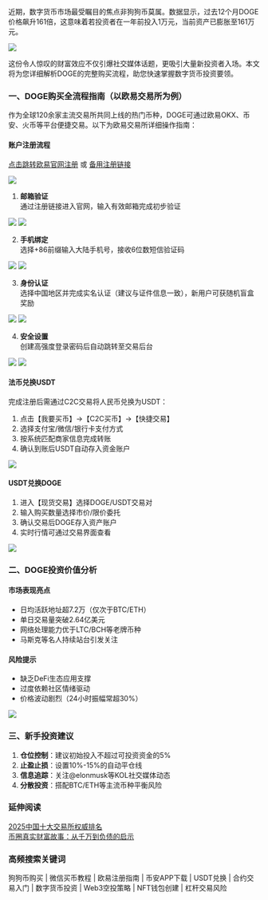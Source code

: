 近期，数字货币市场最受瞩目的焦点非狗狗币莫属。数据显示，过去12个月DOGE价格飙升161倍，这意味着若投资者在一年前投入1万元，当前资产已膨胀至161万元。

[![](https://307e939.webp.li/20250423094931034.png)](https://btc8848.com/top-10-exchanges)

这份令人惊叹的财富效应不仅引爆社交媒体话题，更吸引大量新投资者入场。本文将为您详细解析DOGE的完整购买流程，助您快速掌握数字货币投资要领。

### 一、DOGE购买全流程指南（以欧易交易所为例）
作为全球120余家主流交易所共同上线的热门币种，DOGE可通过欧易OKX、币安、火币等平台便捷交易。以下为欧易交易所详细操作指南：

#### 账户注册流程
[点击跳转欧易官网注册](https://www.chouyi.world/zh-hans/join/18639032) 或 [备用注册链接](https://www.okx.com/zh-hans/join/74873351)

[![](https://fe095ec.webp.li/top-10-exchanges-001.jpg)](https://www.chouyi.world/zh-hans/join/18639032)

1. **邮箱验证**  
通过注册链接进入官网，输入有效邮箱完成初步验证

[![](https://ac63e02.webp.li/okx2.jpg)](https://btc8848.com/top-10-exchanges)
[![](https://ac63e02.webp.li/okx3.jpg)](https://btc8848.com/top-10-exchanges)

2. **手机绑定**  
选择+86前缀输入大陆手机号，接收6位数短信验证码

[![](https://ac63e02.webp.li/okx4.jpg)](https://btc8848.com/top-10-exchanges)
[![](https://ac63e02.webp.li/okx5.jpg)](https://btc8848.com/top-10-exchanges)

3. **身份认证**  
选择中国地区并完成实名认证（建议与证件信息一致），新用户可获随机盲盒奖励

[![](https://ac63e02.webp.li/okx6.jpg)](https://btc8848.com/top-10-exchanges)
[![](https://ac63e02.webp.li/okx7.jpg)](https://btc8848.com/top-10-exchanges)

4. **安全设置**  
创建高强度登录密码后自动跳转至交易后台

[![](https://ac63e02.webp.li/okx8.jpg)](https://btc8848.com/top-10-exchanges)
[![](https://ac63e02.webp.li/okx9.jpg)](https://btc8848.com/top-10-exchanges)

#### 法币兑换USDT
完成注册后需通过C2C交易将人民币兑换为USDT：
1. 点击【我要买币】→【C2C买币】→【快捷交易】
2. 选择支付宝/微信/银行卡支付方式
3. 按系统匹配商家信息完成转账
4. 确认到账后USDT自动存入资金账户

![](https://ac63e02.webp.li/ouyichongzhi.png)

#### USDT兑换DOGE
1. 进入【现货交易】选择DOGE/USDT交易对
2. 输入购买数量选择市价/限价委托
3. 确认交易后DOGE存入资产账户
4. 实时行情可通过交易界面查看

[![](https://307e939.webp.li/20250423095248392.png)](https://btc8848.com/top-10-exchanges)

### 二、DOGE投资价值分析
#### 市场表现亮点
- 日均活跃地址超7.2万（仅次于BTC/ETH）
- 单日交易量突破2.64亿美元
- 网络处理能力优于LTC/BCH等老牌币种
- 马斯克等名人持续站台引发关注

#### 风险提示
- 缺乏DeFi生态应用支撑
- 过度依赖社区情绪驱动
- 价格波动剧烈（24小时振幅常超30%）

[![](https://307e939.webp.li/20250423095507256.png)](https://btc8848.com/top-10-exchanges)

### 三、新手投资建议
1. **仓位控制**：建议初始投入不超过可投资资金的5%
2. **止盈止损**：设置10%-15%的自动平仓线
3. **信息追踪**：关注@elonmusk等KOL社交媒体动态
4. **分散投资**：搭配BTC/ETH等主流币种平衡风险

### 延伸阅读
[2025中国十大交易所权威排名](https://btc8848.com/top-10-exchanges)  
[币圈真实财富故事：从千万到负债的启示](https://heiyetouzi.xyz/biquanstory001/)

### 高频搜索关键词
狗狗币购买 | 微信买币教程 | 欧易注册指南 | 币安APP下载 | USDT兑换 | 合约交易入门 | 数字货币投资 | Web3空投策略 | NFT钱包创建 | 杠杆交易风险
